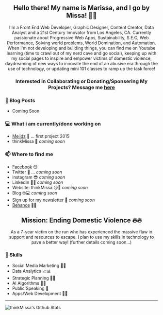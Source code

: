 <h2 align="center">Hello there! My name is Marissa, and I go by Missa! 👋🤓</h2>

<p align="center">I'm a Front End Web Developer, Graphic Designer, Content Creator, Data Analyst and a 21st Century Innovator from Los Angeles, CA. Currently passionate about Progressive Web Apps, Sustainability, S.E.O, Web Performance, Solving world problems, World Domination, and Automation. When I'm not developing and building things, you can find me on Youtube learning (time to crawl out of my nerd cave and go social), keeping up with my social pages to inspire and empower victims of domestic violence, daydreaming of new ways to innovate the end of an abusive era through the use of technology, or updating mini 101 classes to ramp up the task force! </p>


<h3 align="center"> Interested in Collaborating or Donating/Sponsering My Projects? Message me <a href="https://www.facebook.com/thinkmissa">here</a> </h3>

### 📰 Blog Posts
<!-- BLOG-POST-LIST:START -->
- [Coming Soon](https://github.com/thinkMissa)
<!-- BLOG-POST-LIST:END -->

### 💻 What i am currently/done working on
- [Meiidz](https://meiidz.com)  🚀 ... first project 2015
- thinkMissa  🚀 *coming soon*

### 📫 Where to find me
- [Facebook](https://www.facebook.com/thinkmissa) 😏
- Twitter 🐤 ... *coming soon*
- Instagram 😎 *coming soon*
- LinkedIn 👨💼 *coming soon*
- Website: thinkMissa 😏🔗 *coming soon*
- Blog 🤓💻 *coming soon*
- Sign up for my newsletter 💌 *coming soon*
- [Behance](https://www.behance.net/thinkMissa) 🔨🎨

<h2 align="center">Mission: Ending Domestic Violence 🔥🔥</h2>

<p align="center">As a 7-year victim on the run who has experienced the massive flaw in support and resources to escape, I plan to use my skills in technology to pave a better way! (further details coming soon...) </p>

### 💪 Skills
- Social Media Marketing 💭👑
- Data Analytics 📈📊
- Strategic Planning 🤔🥉
- AI Algorithms 🤔🥉
- Public Speaking 📢
- Apps/Web Development 🤖😎

<hr>

![thinkMissa's Github Stats](https://github-readme-stats.vercel.app/api?username=thinkMissa&show_icons=true&theme=radical)

